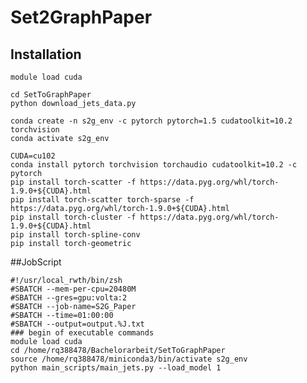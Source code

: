 # Set2GraphPaper
## Installation

    module load cuda
    
    cd SetToGraphPaper
    python download_jets_data.py

    conda create -n s2g_env -c pytorch pytorch=1.5 cudatoolkit=10.2 torchvision  
    conda activate s2g_env

    CUDA=cu102
    conda install pytorch torchvision torchaudio cudatoolkit=10.2 -c pytorch
    pip install torch-scatter -f https://data.pyg.org/whl/torch-1.9.0+${CUDA}.html
    pip install torch-scatter torch-sparse -f https://data.pyg.org/whl/torch-1.9.0+${CUDA}.html
    pip install torch-cluster -f https://data.pyg.org/whl/torch-1.9.0+${CUDA}.html
    pip install torch-spline-conv
    pip install torch-geometric

##JobScript

    #!/usr/local_rwth/bin/zsh
    #SBATCH --mem-per-cpu=20480M
    #SBATCH --gres=gpu:volta:2
    #SBATCH --job-name=S2G_Paper
    #SBATCH --time=01:00:00
    #SBATCH --output=output.%J.txt
    ### begin of executable commands
    module load cuda
    cd /home/rq388478/Bachelorarbeit/SetToGraphPaper
    source /home/rq388478/miniconda3/bin/activate s2g_env
    python main_scripts/main_jets.py --load_model 1

